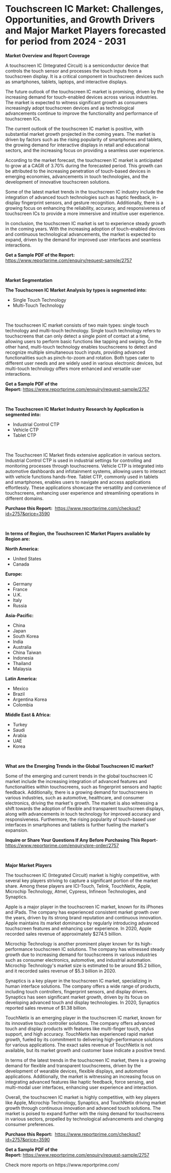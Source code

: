 <p><h1>Touchscreen IC Market: Challenges, Opportunities, and Growth Drivers and Major Market Players forecasted for period from 2024 - 2031</h1></p><p><strong>Market Overview and Report Coverage</strong></p>
<p><p>A touchscreen IC (Integrated Circuit) is a semiconductor device that controls the touch sensor and processes the touch inputs from a touchscreen display. It is a critical component in touchscreen devices such as smartphones, tablets, laptops, and interactive displays.</p><p>The future outlook of the touchscreen IC market is promising, driven by the increasing demand for touch-enabled devices across various industries. The market is expected to witness significant growth as consumers increasingly adopt touchscreen devices and as technological advancements continue to improve the functionality and performance of touchscreen ICs.</p><p>The current outlook of the touchscreen IC market is positive, with substantial market growth projected in the coming years. The market is driven by factors such as the rising popularity of smartphones and tablets, the growing demand for interactive displays in retail and educational sectors, and the increasing focus on providing a seamless user experience.</p><p>According to the market forecast, the touchscreen IC market is anticipated to grow at a CAGR of 3.70% during the forecasted period. This growth can be attributed to the increasing penetration of touch-based devices in emerging economies, advancements in touch technologies, and the development of innovative touchscreen solutions.</p><p>Some of the latest market trends in the touchscreen IC industry include the integration of advanced touch technologies such as haptic feedback, in-display fingerprint sensors, and gesture recognition. Additionally, there is a growing focus on enhancing the reliability, accuracy, and responsiveness of touchscreen ICs to provide a more immersive and intuitive user experience.</p><p>In conclusion, the touchscreen IC market is set to experience steady growth in the coming years. With the increasing adoption of touch-enabled devices and continuous technological advancements, the market is expected to expand, driven by the demand for improved user interfaces and seamless interactions.</p></p>
<p><strong>Get a Sample PDF of the Report:</strong> <a href="https://www.reportprime.com/enquiry/request-sample/2757">https://www.reportprime.com/enquiry/request-sample/2757</a></p>
<p>&nbsp;</p>
<p><strong>Market Segmentation</strong></p>
<p><strong>The Touchscreen IC Market Analysis by types is segmented into:</strong></p>
<p><ul><li>Single Touch Technology</li><li>Multi-Touch Technology</li></ul></p>
<p>&nbsp;</p>
<p><p>The touchscreen IC market consists of two main types: single touch technology and multi-touch technology. Single touch technology refers to touchscreens that can only detect a single point of contact at a time, allowing users to perform basic functions like tapping and swiping. On the other hand, multi-touch technology enables touchscreens to detect and recognize multiple simultaneous touch inputs, providing advanced functionalities such as pinch-to-zoom and rotation. Both types cater to different user needs and are widely used in various electronic devices, but multi-touch technology offers more enhanced and versatile user interactions.</p></p>
<p><strong>Get a Sample PDF of the Report:</strong>&nbsp;<a href="https://www.reportprime.com/enquiry/request-sample/2757">https://www.reportprime.com/enquiry/request-sample/2757</a></p>
<p>&nbsp;</p>
<p><strong>The Touchscreen IC Market Industry Research by Application is segmented into:</strong></p>
<p><ul><li>Industrial Control CTP</li><li>Vehicle CTP</li><li>Tablet CTP</li></ul></p>
<p>&nbsp;</p>
<p><p>The Touchscreen IC Market finds extensive application in various sectors. Industrial Control CTP is used in industrial settings for controlling and monitoring processes through touchscreens. Vehicle CTP is integrated into automotive dashboards and infotainment systems, allowing users to interact with vehicle functions hands-free. Tablet CTP, commonly used in tablets and smartphones, enables users to navigate and access applications effortlessly. These applications showcase the versatility and convenience of touchscreens, enhancing user experience and streamlining operations in different domains.</p></p>
<p><strong>Purchase this Report:</strong>&nbsp; <a href="https://www.reportprime.com/checkout?id=2757&price=3590">https://www.reportprime.com/checkout?id=2757&price=3590</a></p>
<p>&nbsp;</p>
<p><strong>In terms of Region, the Touchscreen IC Market Players available by Region are:</strong></p>
<p>
    <p> <strong> North America: </strong>
        <ul>
            <li>United States</li>
            <li>Canada</li>
        </ul>
        </p> 
    <p> <strong> Europe: </strong>
        <ul>
            <li>Germany</li>
            <li>France</li>
            <li>U.K.</li>
            <li>Italy</li>
            <li>Russia</li>
        </ul>
        </p> 
    <p> <strong> Asia-Pacific: </strong>
        <ul>
            <li>China</li>
            <li>Japan</li>
            <li>South Korea</li>
            <li>India</li>
            <li>Australia</li>
            <li>China Taiwan</li>
            <li>Indonesia</li>
            <li>Thailand</li>
            <li>Malaysia</li>
        </ul>
        </p> 
    <p> <strong> Latin America: </strong>
        <ul>
            <li>Mexico</li>
            <li>Brazil</li>
            <li>Argentina Korea</li>
            <li>Colombia</li>
        </ul>
        </p> 
    <p> <strong> Middle East & Africa: </strong>
        <ul>
            <li>Turkey</li>
            <li>Saudi</li>
            <li>Arabia</li>
            <li>UAE</li>
            <li>Korea</li>
        </ul>
    </p>
    </p>
<p>&nbsp;</p>
<p><strong>What are the Emerging Trends in the Global Touchscreen IC market?</strong></p>
<p><p>Some of the emerging and current trends in the global touchscreen IC market include the increasing integration of advanced features and functionalities within touchscreens, such as fingerprint sensors and haptic feedback. Additionally, there is a growing demand for touchscreens in various industries, such as automotive, healthcare, and consumer electronics, driving the market's growth. The market is also witnessing a shift towards the adoption of flexible and transparent touchscreen displays, along with advancements in touch technology for improved accuracy and responsiveness. Furthermore, the rising popularity of touch-based user interfaces in smartphones and tablets is further fueling the market's expansion.</p></p>
<p><strong>Inquire or Share Your Questions If Any Before Purchasing This Report</strong>- <a href="https://www.reportprime.com/enquiry/pre-order/2757">https://www.reportprime.com/enquiry/pre-order/2757</a></p>
<p>&nbsp;</p>
<p><strong>Major Market Players</strong></p>
<p><p>The touchscreen IC (Integrated Circuit) market is highly competitive, with several key players striving to capture a significant portion of the market share. Among these players are ICI-Touch, Telink, TouchNetix, Apple, Microchip Technology, Atmel, Cypress, Infineon Technologies, and Synaptics. </p><p>Apple is a major player in the touchscreen IC market, known for its iPhones and iPads. The company has experienced consistent market growth over the years, driven by its strong brand reputation and continuous innovation. Apple maintains its market dominance by regularly introducing advanced touchscreen features and enhancing user experience. In 2020, Apple recorded sales revenue of approximately $274.5 billion.</p><p>Microchip Technology is another prominent player known for its high-performance touchscreen IC solutions. The company has witnessed steady growth due to increasing demand for touchscreens in various industries such as consumer electronics, automotive, and industrial automation. Microchip Technology's market size is estimated to be around $5.2 billion, and it recorded sales revenue of $5.3 billion in 2020.</p><p>Synaptics is a key player in the touchscreen IC market, specializing in human interface solutions. The company offers a wide range of products, including touch controllers, fingerprint sensors, and display drivers. Synaptics has seen significant market growth, driven by its focus on developing advanced touch and display technologies. In 2020, Synaptics reported sales revenue of $1.38 billion.</p><p>TouchNetix is an emerging player in the touchscreen IC market, known for its innovative touch controller solutions. The company offers advanced touch and display products with features like multi-finger touch, stylus support, and high accuracy. TouchNetix has experienced rapid market growth, fueled by its commitment to delivering high-performance solutions for various applications. The exact sales revenue of TouchNetix is not available, but its market growth and customer base indicate a positive trend.</p><p>In terms of the latest trends in the touchscreen IC market, there is a growing demand for flexible and transparent touchscreens, driven by the development of wearable devices, flexible displays, and automotive applications. Additionally, the market is witnessing an increasing focus on integrating advanced features like haptic feedback, force sensing, and multi-modal user interfaces, enhancing user experience and interaction.</p><p>Overall, the touchscreen IC market is highly competitive, with key players like Apple, Microchip Technology, Synaptics, and TouchNetix driving market growth through continuous innovation and advanced touch solutions. The market is poised to expand further with the rising demand for touchscreens in various sectors, propelled by technological advancements and changing consumer preferences.</p></p>
<p><strong>Purchase this Report:</strong>&nbsp;&nbsp;<a href="https://www.reportprime.com/checkout?id=2757&price=3590">https://www.reportprime.com/checkout?id=2757&price=3590</a></p>
<p></p>
<p><strong>Get a Sample PDF of the Report:</strong>&nbsp;<a href="https://www.reportprime.com/enquiry/request-sample/2757">https://www.reportprime.com/enquiry/request-sample/2757</a></p>
<p>Check more reports on https://www.reportprime.com/</p>